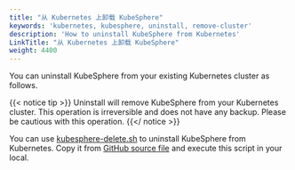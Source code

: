 ```yaml
---
title: "从 Kubernetes 上卸载 KubeSphere"
keywords: 'kubernetes, kubesphere, uninstall, remove-cluster'
description: 'How to uninstall KubeSphere from Kubernetes'
LinkTitle: "从 Kubernetes 上卸载 KubeSphere"
weight: 4400
---
```


You can uninstall KubeSphere from your existing Kubernetes cluster as follows.

{{< notice tip >}}
Uninstall will remove KubeSphere from your Kubernetes cluster. This operation is irreversible and does not have any backup. Please be cautious with this operation.
{{</ notice >}}

You can use [kubesphere-delete.sh](https://github.com/kubesphere/ks-installer/blob/master/scripts/kubesphere-delete.sh) to uninstall KubeSphere from Kubernetes. Copy it from [GitHub source file](https://raw.githubusercontent.com/kubesphere/ks-installer/master/scripts/kubesphere-delete.sh) and execute this script in your local.
